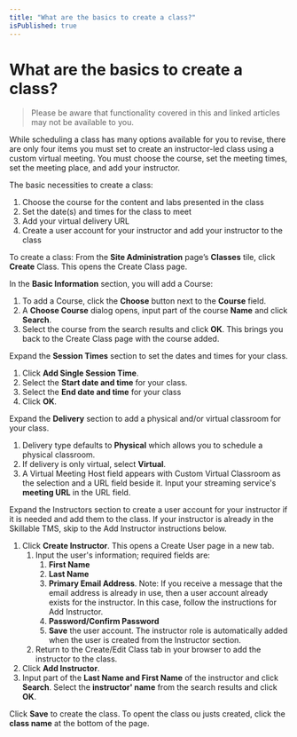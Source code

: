 ```yaml
---
title: "What are the basics to create a class?"
isPublished: true
---
```


# What are the basics to create a class? 

> Please be aware that functionality covered in this and linked articles may not be available to you.

While scheduling a class has many options available for you to revise, there are only four items you must set to create an instructor-led class using a custom virtual meeting. You must choose the course, set the meeting times, set the meeting place, and add your instructor.

The basic necessities to create a class:
1. Choose the course for the content and labs presented in the class
1. Set the date(s) and times for the class to meet
1. Add your virtual delivery URL
1. Create a user account for your instructor and add your instructor to the class

To create a class:
From the **Site Administration** page’s **Classes** tile, click **Create** Class. This opens the Create Class page.

In the **Basic Information** section, you will add a Course:
1. To add a Course, click the **Choose** button next to the **Course** field.
1. A **Choose Course** dialog opens, input part of the course **Name** and click **Search**.
1. Select the course from the search results and click **OK**. This brings you back to the Create Class page with the course added.

Expand the **Session Times** section to set the dates and times for your class.
1. Click **Add Single Session Time**.
1. Select the **Start date and time** for your class.
1. Select the **End date and time** for your class
1. Click **OK**.

Expand the **Delivery** section to add a physical and/or virtual classroom for your class.
1. Delivery type defaults to **Physical** which allows you to schedule a physical classroom.
2. If delivery is only virtual, select **Virtual**.
1. A Virtual Meeting Host field appears with Custom Virtual Classroom as the selection and a URL field beside it. Input your streaming service's **meeting URL** in the URL field.

Expand the Instructors section to create a user account for your instructor if it is needed and add them to the class. If your instructor is already in the Skillable TMS, skip to the Add Instructor instructions below.
1. Click **Create Instructor**. This opens a Create User page in a new tab.
    1. Input the user's information; required fields are:
        1. **First Name**
        1. **Last Name**
        1. **Primary Email Address**. Note: If you receive a message that the email address is already in use, then a user account already exists for the instructor. In this case, follow the instructions for Add Instructor.
        1. **Password/Confirm Password**
        1. **Save** the user account. The instructor role is automatically added when the user is created from the Instructor section.
    1. Return to the Create/Edit Class tab in your browser to add the instructor to the class.
1. Click **Add Instructor**.
1. Input part of the **Last Name and First Name** of the instructor and click **Search**. Select the **instructor' name** from the search results and click **OK**.

Click **Save** to create the class. To opent the class ou justs created, click the **class name** at the bottom of the page.
